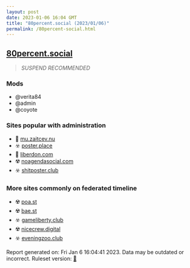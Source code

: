 ```yaml
---
layout: post
date: 2023-01-06 16:04 GMT
title: "80percent.social (2023/01/06)"
permalink: /80percent-social.html
---
```



## [80percent.social](https://80percent.social)

> *SUSPEND RECOMMENDED*

### Mods
 * @verita84
 * @admin
 * @coyote

### Sites popular with administration

* 🚫 [mu.zaitcev.nu](/mu-zaitcev-nu.html)
* ☣️ [poster.place](/poster-place.html)
* 🚫 [liberdon.com](/liberdon-com.html)
* ☢️ [noagendasocial.com](/noagendasocial-com.html)
* ☣️ [shitposter.club](/shitposter-club.html)

### More sites commonly on federated timeline

* ☢️ [poa.st](/poa-st.html)
* ☢️ [bae.st](/bae-st.html)
* ☣️ [gameliberty.club](/gameliberty-club.html)
* ☢️ [nicecrew.digital](/nicecrew-digital.html)
* ☣️ [eveningzoo.club](/eveningzoo-club.html)

Report generated on: Fri Jan  6 16:04:41 2023. Data may be outdated or incorrect.
Ruleset version: [🏀](/version-basketball)
